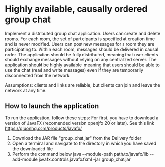 # Highly available, causally ordered group chat

Implement a distributed group chat application. Users can create and delete rooms. For each room, the set of participants is specified at creation time and is never modified. 
Users can post new messages for a room they are participating to. 
Within each room, messages should be delivered in causal order.
The application should be fully distributed, meaning that user clients should exchange messages without relying on any centralized server.
The application should be highly available, meaning that users should be able to use the chat (read and write messages) even if they are temporarily disconnected from the network. 

Assumptions: clients and links are reliable, but clients can join and leave the network at any time.

## How to launch the application
To run the application, follow these steps:
For first, you have to download a version of JavaFX (recomended version openjfx 20 or later). See this link https://gluonhq.com/products/javafx/
  1. Download the JAR file "group_chat.jar" from the Delivery folder
  2. Open a terminal and navigate to the directory in which you have saved the downloaded file
  3. Perform the command below
     java --module-path path/to/javafx/lib --add-module javafx.controls,javafx.fxml -jar group_chat.jar
